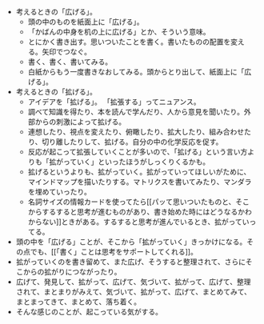 - 考えるときの「広げる」。
	- 頭の中のものを紙面上に「広げる」。  
	- 「かばんの中身を机の上に広げる」とか、そういう意味。  
	- とにかく書き出す。思いついたことを書く。書いたものの配置を変える。矢印でつなぐ。  
	- 書く、書く、書いてみる。  
	- 白紙からもう一度書きなおしてみる。頭からとり出して、紙面上に「広げる」。
- 考えるときの「拡げる」。
	- アイデアを「拡げる」。  「拡張する」ってニュアンス。  
	- 調べて知識を得たり、本を読んで学んだり、人から意見を聞いたり。外部からの刺激によって拡げる。  
	- 連想したり、視点を変えたり、俯瞰したり、拡大したり、組み合わせたり、切り離したりして、拡げる。自分の中の化学反応を促す。  
	- 反応が起こって拡張していくことが多いので、「拡げる」という言い方よりも「拡がっていく」といったほうがしっくりくるかも。 
	- 拡げるというよりも、拡がっていく。拡がっていってほしいがために、マインドマップを描いたりする。マトリクスを書いてみたり、マンダラを埋めていったり。
	- 名詞サイズの情報カードを使ってたら[[パッて思いついたものと、そこからするすると思考が進むものがあり、書き始めた時にはどうなるかわからない]]ときがある。するすると思考が進んでいるとき、拡がっていってる。
- 頭の中を「広げる」ことが、そこから「拡がっていく」きっかけになる。その点でも、[[「書く」ことは思考をサポートしてくれる]]。
- 拡がっていくのを書き留めて、また広げ、そうすると整理されて、さらにそこからの拡がりにつながったり。
- 広げて、発見して、拡がって、広げて、気づいて、拡がって、広げて、整理されて、まとまりがみえて、気づいて、拡がって、広げて、まとめてみて、まとまってきて、まとめて、落ち着く。
- そんな感じのことが、起こっている気がする。 